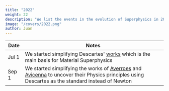 ```yaml
---
title: "2022"
weight: 22
description: "We list the events in the evolution of Superphysics in 2022"
image: "/covers/2022.png"
author: Juan
---
```



Date | Notes
--- | ---
Jul 1 | We started simplifying Descartes' [works](/research/descartes/) which is the main basis for Material Superphysics 
Sep 1 | We started simplifying the works of [Averroes](/research/averroes/) and [Avicenna](/research/avicenna/) to uncover their Physics principles using Descartes as the standard instead of Newton

